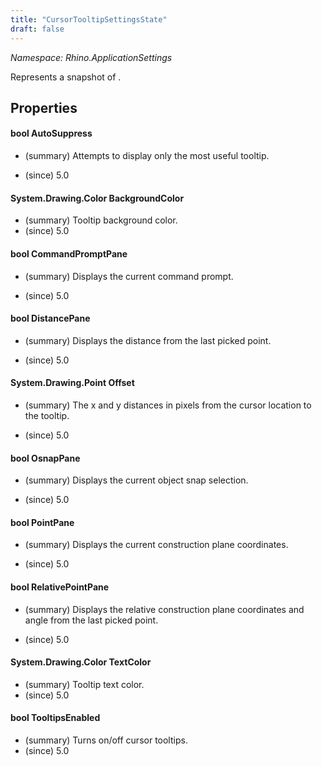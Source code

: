 ```yaml
---
title: "CursorTooltipSettingsState"
draft: false
---
```


*Namespace: Rhino.ApplicationSettings*

   Represents a snapshot of .
   
## Properties
#### bool AutoSuppress
- (summary) 
     Attempts to display only the most useful tooltip.
     
- (since) 5.0
#### System.Drawing.Color BackgroundColor
- (summary) Tooltip background color.
- (since) 5.0
#### bool CommandPromptPane
- (summary) 
     Displays the current command prompt.
     
- (since) 5.0
#### bool DistancePane
- (summary) 
     Displays the distance from the last picked point.
     
- (since) 5.0
#### System.Drawing.Point Offset
- (summary) 
     The x and y distances in pixels from the cursor location to the tooltip.
     
- (since) 5.0
#### bool OsnapPane
- (summary) 
     Displays the current object snap selection.
     
- (since) 5.0
#### bool PointPane
- (summary) 
     Displays the current construction plane coordinates.
     
- (since) 5.0
#### bool RelativePointPane
- (summary) 
     Displays the relative construction plane coordinates and angle from the last picked point.
     
- (since) 5.0
#### System.Drawing.Color TextColor
- (summary) Tooltip text color.
- (since) 5.0
#### bool TooltipsEnabled
- (summary) Turns on/off cursor tooltips.
- (since) 5.0
